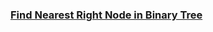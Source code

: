 ### [Find Nearest Right Node in Binary Tree](https://leetcode.com/problems/find-nearest-right-node-in-binary-tree)

